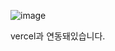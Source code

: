 ![image](https://github.com/user-attachments/assets/eb4b7f52-f8b0-4786-9ee3-1645b816eb25)

vercel과 연동돼있습니다.
